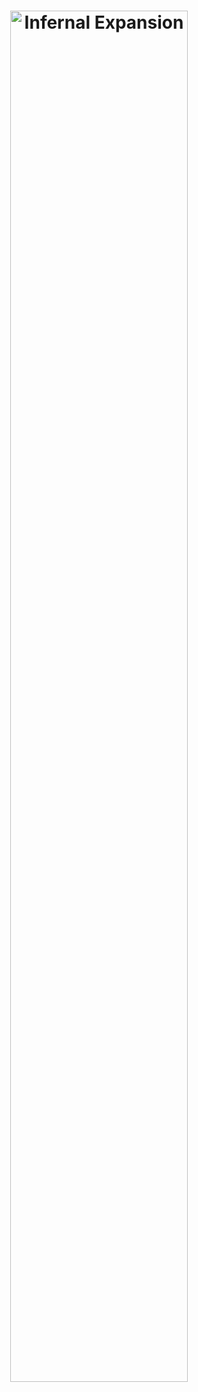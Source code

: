 <h1 align="center">
	<img src="./src/resources/Infernal_Expansion_Logo.png" width="75%" alt="Infernal Expansion">
</h1>
